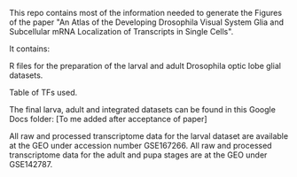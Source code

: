 This repo contains most of the information needed to generate the Figures of the paper "An Atlas of the Developing Drosophila Visual System Glia and Subcellular mRNA Localization of Transcripts in Single Cells".

It contains:

R files for the preparation of the larval and adult Drosophila optic lobe glial datasets.

Table of TFs used.

The final larva, adult and integrated datasets can be found in this Google Docs folder: [To me added after acceptance of paper]

All raw and processed transcriptome data for the larval dataset are available at the GEO under accession number GSE167266. All raw and processed transcriptome data for the adult and pupa stages are at the GEO under GSE142787.
